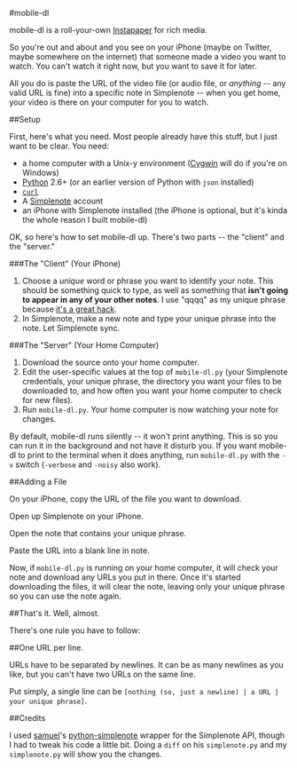 #mobile-dl

mobile-dl is a roll-your-own [Instapaper](http://instapaper.com) for rich media.

So you're out and about and you see on your iPhone (maybe on Twitter, maybe somewhere on the internet) that someone made a video you want to watch. You can't watch it right now, but you want to save it for later.

All you do is paste the URL of the video file (or audio file, or *anything* -- any valid URL is fine) into a specific note in Simplenote -- when you get home, your video is there on your computer for you to watch.

##Setup

First, here's what you need. Most people already have this stuff, but I just want to be clear. You need:

- a home computer with a Unix-y environment ([Cygwin](http://www.cygwin.com/) will do if you're on Windows)
- [Python](http://python.org) 2.6+ (or an earlier version of Python with `json` installed)
- [`curl`][curl]
- A [Simplenote](http://simplenoteapp.com/) account
- an iPhone with Simplenote installed (the iPhone is optional, but it's kinda the whole reason I built mobile-dl)

OK, so here's how to set mobile-dl up. There's two parts -- the "client" and the "server."

###The "Client" (Your iPhone)

1. Choose a *unique* word or phrase you want to identify your note. This should be something quick to type, as well as something that **isn't going to appear in any of your other notes**. I use "qqqq" as my unique phrase because [it's a great hack](http://www.kungfugrippe.com/post/453204090/q-trick).
2. In Simplenote, make a new note and type your unique phrase into the note. Let Simplenote sync.

###The "Server" (Your Home Computer)

1. Download the source onto your home computer.
2. Edit the user-specific values at the top of `mobile-dl.py` (your Simplenote credentials, your unique phrase, the directory you want your files to be downloaded to, and how often you want your home computer to check for new files).
3. Run `mobile-dl.py`. Your home computer is now watching your note for changes.

By default, mobile-dl runs silently -- it won't print anything. This is so you can run it in the background and not have it disturb you. If you want mobile-dl to print to the terminal when it does anything, run `mobile-dl.py` with the `-v` switch (`-verbose` and `-noisy` also work).

##Adding a File

On your iPhone, copy the URL of the file you want to download.

Open up Simplenote on your iPhone.

Open the note that contains your unique phrase.

Paste the URL into a blank line in note.

Now, if `mobile-dl.py` is running on your home computer, it will check your note and download any URLs you put in there. Once it's started downloading the files, it will clear the note, leaving only your unique phrase so you can use the note again.

##That's it. Well, almost.

There's one rule you have to follow:

##One URL per line.

URLs have to be separated by newlines. It can be as many newlines as you like, but you can't have two URLs on the same line.

Put simply, a single line can be `[nothing (so, just a newline) | a URL | your unique phrase]`.

##Credits

I used [samuel](http://github.com/samuel)'s [python-simplenote](http://github.com/samuel/python-simplenote) wrapper for the Simplenote API, though I had to tweak his code a little bit. Doing a `diff` on his `simplenote.py` and my `simplenote.py` will show you the changes.


[curl]: http://en.wikipedia.org/wiki/Curl_(Unix)